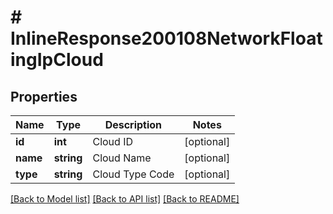 # # InlineResponse200108NetworkFloatingIpCloud

## Properties

Name | Type | Description | Notes
------------ | ------------- | ------------- | -------------
**id** | **int** | Cloud ID | [optional]
**name** | **string** | Cloud Name | [optional]
**type** | **string** | Cloud Type Code | [optional]

[[Back to Model list]](../../README.md#models) [[Back to API list]](../../README.md#endpoints) [[Back to README]](../../README.md)
